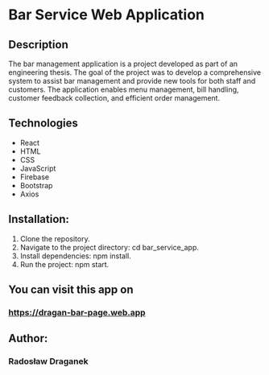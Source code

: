 # Bar Service Web Application

## Description

The bar management application is a project developed as part of an engineering thesis. The goal of the project was to develop a comprehensive system to assist bar management and provide new tools for both staff and customers. The application enables menu management, bill handling, customer feedback collection, and efficient order management.

## Technologies

- React
- HTML
- CSS
- JavaScript
- Firebase
- Bootstrap
- Axios

## Installation:

1. Clone the repository.
2. Navigate to the project directory: cd bar_service_app.
3. Install dependencies: npm install.
4. Run the project: npm start.

## You can visit this app on
### https://dragan-bar-page.web.app

## Author: 
### Radosław Draganek
